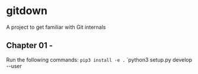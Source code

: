 # gitdown
A project to get familiar with Git internals

## Chapter 01 -
Run the following commands:
`pip3 install -e .`
`python3 setup.py develop --user

